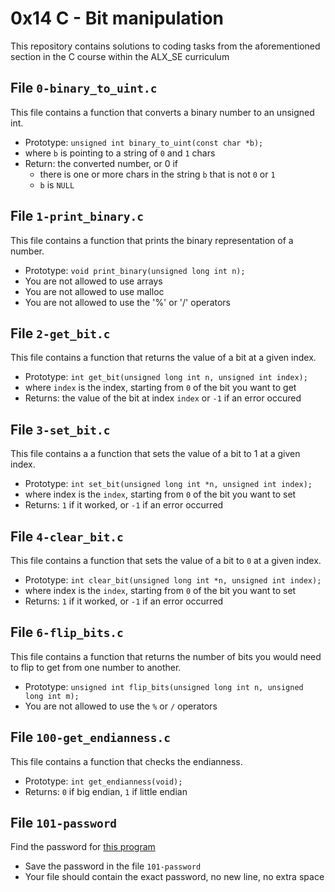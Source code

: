# 0x14 C - Bit manipulation
This repository contains solutions to coding tasks from the aforementioned section in the C course within the ALX_SE curriculum

## File `0-binary_to_uint.c`
This file contains a function that converts a binary number to an unsigned int.
* Prototype: `unsigned int binary_to_uint(const char *b);`
* where `b` is pointing to a string of `0` and `1` chars
* Return: the converted number, or 0 if
	* there is one or more chars in the string `b` that is not `0` or `1`
	* `b` is `NULL`

## File `1-print_binary.c`
This file contains a function that prints the binary representation of a number.
* Prototype: `void print_binary(unsigned long int n);`
* You are not allowed to use arrays
* You are not allowed to use malloc
* You are not allowed to use the '%' or '/' operators

## File `2-get_bit.c`
This file contains a function that returns the value of a bit at a given index.
* Prototype: `int get_bit(unsigned long int n, unsigned int index);`
* where `index` is the index, starting from `0` of the bit you want to get
* Returns: the value of the bit at index `index` or `-1` if an error occured

## File `3-set_bit.c`
This file contains a a function that sets the value of a bit to 1 at a given index.
* Prototype: `int set_bit(unsigned long int *n, unsigned int index);`
* where index is the `index`, starting from `0` of the bit you want to set
* Returns: `1` if it worked, or `-1` if an error occurred

## File `4-clear_bit.c`
This file contains a function that sets the value of a bit to `0` at a given index.
* Prototype: `int clear_bit(unsigned long int *n, unsigned int index);`
* where index is the `index`, starting from `0` of the bit you want to set
* Returns: `1` if it worked, or `-1` if an error occurred

## File `6-flip_bits.c`
This file contains a function that returns the number of bits you would need to flip to get from one number to another.
* Prototype: `unsigned int flip_bits(unsigned long int n, unsigned long int m);`
* You are not allowed to use the `%` or `/` operators

## File `100-get_endianness.c`
This file contains a function that checks the endianness.
* Prototype: `int get_endianness(void);`
* Returns: `0` if big endian, `1` if little endian

## File `101-password`
Find the password for [this program](https://github.com/alx-tools/0x13.c)
* Save the password in the file `101-password`
* Your file should contain the exact password, no new line, no extra space
